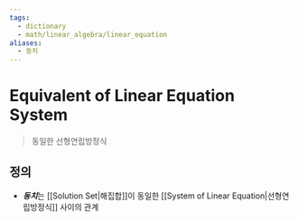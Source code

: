 ```yaml
---
tags:
  - dictionary
  - math/linear_algebra/linear_equation
aliases:
  - 동치
---
```

# Equivalent of Linear Equation System
> 동일한 선형연립방정식
## 정의
+ ***동치***는 [[Solution Set|해집합]]이 동일한 [[System of Linear Equation|선형연립방정식]] 사이의 관계 